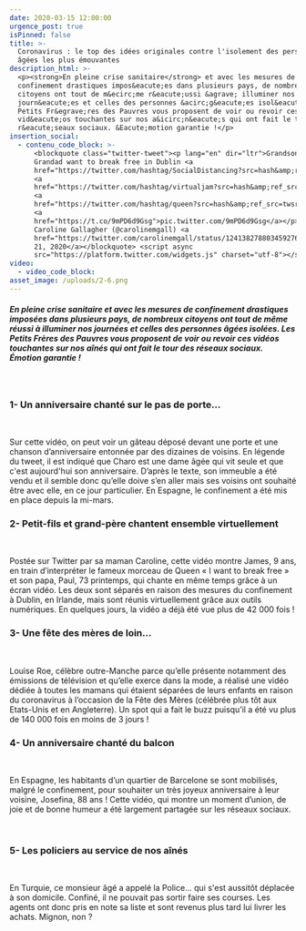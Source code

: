 ```yaml
---
date: 2020-03-15 12:00:00
urgence_post: true
isPinned: false
title: >-
  Coronavirus : le top des idées originales contre l'isolement des personnes
  âgées les plus émouvantes
description_html: >-
  <p><strong>En pleine crise sanitaire</strong> et avec les mesures de
  confinement drastiques impos&eacute;es dans plusieurs pays, de nombreux
  citoyens ont tout de m&ecirc;me r&eacute;ussi &agrave; illuminer nos
  journ&eacute;es et celles des personnes &acirc;g&eacute;es isol&eacute;es. Les
  Petits Fr&egrave;res des Pauvres vous proposent de voir ou revoir ces
  vid&eacute;os touchantes sur nos a&icirc;n&eacute;s qui ont fait le tour des
  r&eacute;seaux sociaux. &Eacute;motion garantie !</p>
insertion_social:
  - contenu_code_block: >-
      <blockquote class="twitter-tweet"><p lang="en" dir="ltr">Grandson and
      Grandad want to break free in Dublin <a
      href="https://twitter.com/hashtag/SocialDistancing?src=hash&amp;ref_src=twsrc%5Etfw">#SocialDistancing</a>
      <a
      href="https://twitter.com/hashtag/virtualjam?src=hash&amp;ref_src=twsrc%5Etfw">#virtualjam</a>
      <a
      href="https://twitter.com/hashtag/queen?src=hash&amp;ref_src=twsrc%5Etfw">#queen</a>
      <a
      href="https://t.co/9mPD6d9Gsg">pic.twitter.com/9mPD6d9Gsg</a></p>&mdash;
      Caroline Gallagher (@carolinemgall) <a
      href="https://twitter.com/carolinemgall/status/1241382788034592769?ref_src=twsrc%5Etfw">March
      21, 2020</a></blockquote> <script async
      src="https://platform.twitter.com/widgets.js" charset="utf-8"></script>
video:
  - video_code_block:
asset_image: /uploads/2-6.png
---
```


##### En pleine crise sanitaire et avec les mesures de confinement drastiques impos&eacute;es dans plusieurs pays, de nombreux citoyens ont tout de m&ecirc;me r&eacute;ussi &agrave; illuminer nos journ&eacute;es et celles des personnes &acirc;g&eacute;es isol&eacute;es. Les Petits Fr&egrave;res des Pauvres vous proposent de voir ou revoir ces vid&eacute;os touchantes sur nos a&icirc;n&eacute;s qui ont fait le tour des r&eacute;seaux sociaux. &Eacute;motion garantie \!

&nbsp;

### 1- Un anniversaire chant&eacute; sur le pas de porte…

&nbsp;

Sur cette vid&eacute;o, on peut voir un g&acirc;teau d&eacute;pos&eacute; devant une porte et une chanson d’anniversaire entonn&eacute;e par des dizaines de voisins. En l&eacute;gende du tweet, il est indiqu&eacute; que Charo est une dame &acirc;g&eacute;e qui vit seule et que c'est aujourd'hui son anniversaire. D’apr&egrave;s le texte, son immeuble a &eacute;t&eacute; vendu et il semble donc qu’elle doive s’en aller mais ses voisins ont souhait&eacute; &ecirc;tre avec elle, en ce jour particulier. En Espagne, le confinement a &eacute;t&eacute; mis en place depuis la mi-mars.&nbsp;

### 2- Petit-fils et grand-p&egrave;re chantent ensemble virtuellement

&nbsp;

Post&eacute;e sur Twitter par sa maman Caroline, cette vid&eacute;o montre James, 9 ans, en train d’interpr&eacute;ter le fameux morceau de Queen &laquo; I want to break free &raquo; et son papa, Paul, 73 printemps, qui chante en m&ecirc;me temps gr&acirc;ce &agrave; un &eacute;cran vid&eacute;o. Les deux sont s&eacute;par&eacute;s en raison des mesures du confinement &agrave; Dublin, en Irlande, mais sont r&eacute;unis virtuellement gr&acirc;ce aux outils num&eacute;riques. En quelques jours, la vid&eacute;o a d&eacute;j&agrave; &eacute;t&eacute; vue plus de 42 000 fois \!

### 3- Une f&ecirc;te des m&egrave;res de loin…

&nbsp;

Louise Roe, c&eacute;l&egrave;bre outre-Manche parce qu’elle pr&eacute;sente notamment des &eacute;missions de t&eacute;l&eacute;vision et qu’elle exerce dans la mode, a r&eacute;alis&eacute; une vid&eacute;o d&eacute;di&eacute;e &agrave; toutes les mamans qui &eacute;taient s&eacute;par&eacute;es de leurs enfants en raison du coronavirus &agrave; l’occasion de la F&ecirc;te des M&egrave;res (c&eacute;l&eacute;br&eacute;e plus t&ocirc;t aux Etats-Unis et en Angleterre). Un spot qui a fait le buzz puisqu’il a &eacute;t&eacute; vu plus de 140 000 fois en moins de 3 jours \!

### 4- Un anniversaire chant&eacute; du balcon

&nbsp;

En Espagne, les habitants d’un quartier de Barcelone se sont mobilis&eacute;s, malgr&eacute; le confinement, pour souhaiter un tr&egrave;s joyeux anniversaire &agrave; leur voisine, Josefina, 88 ans \! Cette vid&eacute;o, qui montre un moment d’union, de joie et de bonne humeur a &eacute;t&eacute; largement partag&eacute;e sur les r&eacute;seaux sociaux.&nbsp;

&nbsp;

### 5- Les policiers au service de nos a&icirc;n&eacute;s

&nbsp;

En Turquie, ce monsieur &acirc;g&eacute; a appel&eacute; la Police... qui s'est aussit&ocirc;t d&eacute;plac&eacute;e &agrave; son domicile. Confin&eacute;, il ne pouvait pas sortir faire ses courses. Les agents ont donc pris en note sa liste et sont revenus plus tard lui livrer les achats. Mignon, non ?